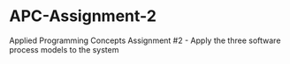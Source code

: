 # APC-Assignment-2
 Applied Programming Concepts Assignment #2 - Apply the three software process models to the system
